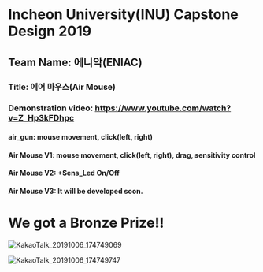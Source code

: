 # Incheon University(INU) Capstone Design 2019
## Team Name: 에니악(ENIAC)   
### Title: 에어 마우스(Air Mouse)   
### Demonstration video: https://www.youtube.com/watch?v=Z_Hp3kFDhpc  

#### air_gun: mouse movement, click(left, right)  

#### Air Mouse V1: mouse movement, click(left, right), drag, sensitivity control  
#### Air Mouse V2: +Sens_Led On/Off   
#### Air Mouse V3: It will be developed soon.     

# We got a Bronze Prize!!

![KakaoTalk_20191006_174749069](https://user-images.githubusercontent.com/29765855/66266553-9c1b0900-e861-11e9-9533-122c9d682ee8.jpg)  

![KakaoTalk_20191006_174749747](https://user-images.githubusercontent.com/29765855/66266561-a76e3480-e861-11e9-9157-10da49f88990.jpg)  

